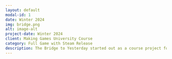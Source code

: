 ```yaml
---
layout: default
modal-id: 1
date: Winter 2024
img: bridge.png
alt: image-alt
project-date: Winter 2024
client: Making Games University Course
category: Full Game with Steam Release
description: The Bridge to Yesterday started out as a course project for Making Games. In January 2024 the game was showcased at Copenhagen Gaming Week, and won the student showcase, earning us tickets to Nordic Game Conference in Malmö in May 2024, where we got to display our game along many amazing professionally made games. I worked as a game programmer on this project, working mainly on movement, camera, and puzzle mechanics.
---
```

